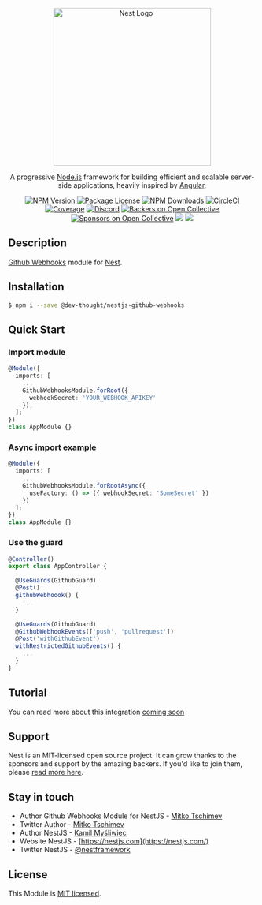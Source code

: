 <p align="center">
  <a href="http://nestjs.com/" target="blank"><img src="https://nestjs.com/img/logo_text.svg" width="320" alt="Nest Logo" /></a>
</p>

  <p align="center">A progressive <a href="http://nodejs.org" target="blank">Node.js</a> framework for building efficient and scalable server-side applications, heavily inspired by <a href="https://angular.io" target="blank">Angular</a>.</p>
    <p align="center">
<a href="https://www.npmjs.com/~nestjscore"><img src="https://img.shields.io/npm/v/@nestjs/core.svg" alt="NPM Version" /></a>
<a href="https://www.npmjs.com/~nestjscore"><img src="https://img.shields.io/npm/l/@nestjs/core.svg" alt="Package License" /></a>
<a href="https://www.npmjs.com/~nestjscore"><img src="https://img.shields.io/npm/dm/@nestjs/core.svg" alt="NPM Downloads" /></a>
<a href="https://circleci.com/gh/nestjs/nest" target="_blank"><img src="https://img.shields.io/circleci/build/github/nestjs/nest/master" alt="CircleCI" /></a>
<a href="https://coveralls.io/github/nestjs/nest?branch=master"><img src="https://coveralls.io/repos/github/nestjs/nest/badge.svg?branch=master#5" alt="Coverage" /></a>
<a href="https://discord.gg/G7Qnnhy" target="_blank"><img src="https://img.shields.io/badge/discord-online-brightgreen.svg" alt="Discord"/></a>
<a href="https://opencollective.com/nest#backer"><img src="https://opencollective.com/nest/backers/badge.svg" alt="Backers on Open Collective" /></a>
<a href="https://opencollective.com/nest#sponsor"><img src="https://opencollective.com/nest/sponsors/badge.svg" alt="Sponsors on Open Collective" /></a>
  <a href="https://paypal.me/kamilmysliwiec"><img src="https://img.shields.io/badge/Donate-PayPal-dc3d53.svg"/></a>
  <a href="https://twitter.com/nestframework"><img src="https://img.shields.io/twitter/follow/nestframework.svg?style=social&label=Follow"></a>
</p>
  <!--[![Backers on Open Collective](https://opencollective.com/nest/backers/badge.svg)](https://opencollective.com/nest#backer)
  [![Sponsors on Open Collective](https://opencollective.com/nest/sponsors/badge.svg)](https://opencollective.com/nest#sponsor)-->

## Description

[Github Webhooks](https://developer.github.com/webhooks/) module for [Nest](https://github.com/nestjs/nest).

## Installation

```bash
$ npm i --save @dev-thought/nestjs-github-webhooks
```

## Quick Start

### Import module

```typescript
@Module({
  imports: [
    ...
    GithubWebhooksModule.forRoot({
      webhookSecret: 'YOUR_WEBHOOK_APIKEY'
    }),
  ];
})
class AppModule {}
```

### Async import example

```typescript
@Module({
  imports: [
    ...
    GithubWebhooksModule.forRootAsync({
      useFactory: () => ({ webhookSecret: 'SomeSecret' })
    })
  ];
})
class AppModule {}
```

### Use the guard

```typescript
@Controller()
export class AppController {

  @UseGuards(GithubGuard)
  @Post()
  githubWebhoook() {
    ...
  }

  @UseGuards(GithubGuard)
  @GithubWebhookEvents(['push', 'pullrequest'])
  @Post('withGithubEvent')
  withRestrictedGithubEvents() {
    ...
  }
}
```

## Tutorial

You can read more about this integration [coming soon]()

## Support

Nest is an MIT-licensed open source project. It can grow thanks to the sponsors and support by the amazing backers. If you'd like to join them, please [read more here](https://docs.nestjs.com/support).

## Stay in touch

- Author Github Webhooks Module for NestJS - [Mitko Tschimev](https://github.com/MitkoTschimev)
- Twitter Author - [Mitko Tschimev](https://twitter.com/MTschimev)
- Author NestJS - [Kamil Myśliwiec](https://kamilmysliwiec.com)
- Website NestJS - [https://nestjs.com](https://nestjs.com/)
- Twitter NestJS - [@nestframework](https://twitter.com/nestframework)

## License

This Module is [MIT licensed](LICENSE).
